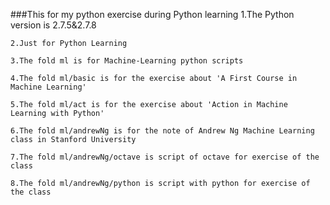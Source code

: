 ###This for my python exercise during Python learning
    1.The Python version is 2.7.5&2.7.8
    
    2.Just for Python Learning

    3.The fold ml is for Machine-Learning python scripts

    4.The fold ml/basic is for the exercise about 'A First Course in Machine Learning'

    5.The fold ml/act is for the exercise about 'Action in Machine Learning with Python'
    
    6.The fold ml/andrewNg is for the note of Andrew Ng Machine Learning class in Stanford University
    
    7.The fold ml/andrewNg/octave is script of octave for exercise of the class
    
    8.The fold ml/andrewNg/python is script with python for exercise of the class
